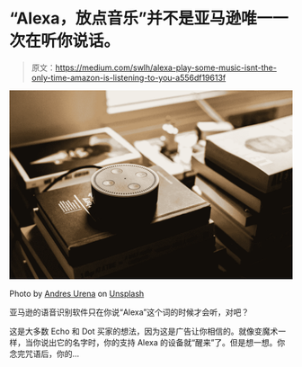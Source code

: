 # “Alexa，放点音乐”并不是亚马逊唯一一次在听你说话。

> 原文：<https://medium.com/swlh/alexa-play-some-music-isnt-the-only-time-amazon-is-listening-to-you-a556df19613f>

![](img/c1447cc94f4021634b20fd1421a00319.png)

Photo by [Andres Urena](https://unsplash.com/photos/k1osF_h2fzA?utm_source=unsplash&utm_medium=referral&utm_content=creditCopyText) on [Unsplash](https://unsplash.com/search/photos/alexa?utm_source=unsplash&utm_medium=referral&utm_content=creditCopyText)

亚马逊的语音识别软件只在你说“Alexa”这个词的时候才会听，对吧？

这是大多数 Echo 和 Dot 买家的想法，因为这是广告让你相信的。就像变魔术一样，当你说出它的名字时，你的支持 Alexa 的设备就“醒来”了。但是想一想。你念完咒语后，你的…